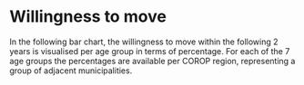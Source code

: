 # Willingness to move

In the following bar chart, the willingness to move within the following 2 years is visualised per age group in terms of percentage. For each of the 7 age groups the percentages are available per COROP region, representing a group of adjacent municipalities.